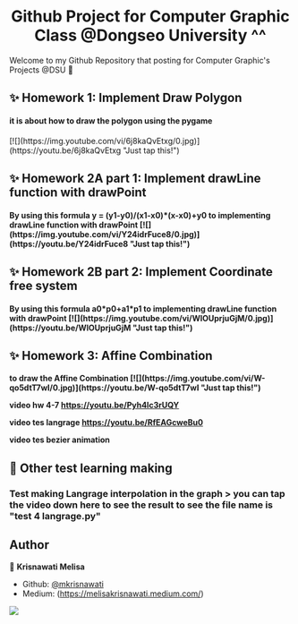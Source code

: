 <h1 align="center">Github Project for Computer Graphic Class @Dongseo University ^^</h1>

Welcome to my Github Repository that posting for Computer Graphic's Projects @DSU 👋

## ✨ Homework 1: Implement Draw Polygon
<h4 align="left"> it is about how to draw the polygon using the pygame </h4>
[![](https://img.youtube.com/vi/6j8kaQvEtxg/0.jpg)](https://youtu.be/6j8kaQvEtxg "Just tap this!")

## ✨ Homework 2A part 1: Implement drawLine function with drawPoint 
<h4 align="left">By using this formula y = (y1-y0)/(x1-x0)*(x-x0)+y0
to implementing drawLine function with drawPoint
[![](https://img.youtube.com/vi/Y24idrFuce8/0.jpg)](https://youtu.be/Y24idrFuce8 "Just tap this!")

## ✨ Homework 2B part 2: Implement Coordinate free system 
<h4 align="left">By using this formula a0*p0+a1*p1
to implementing drawLine function with drawPoint
[![](https://img.youtube.com/vi/WlOUprjuGjM/0.jpg)](https://youtu.be/WlOUprjuGjM "Just tap this!")

## ✨ Homework 3: Affine Combination
<h4 align="left">to draw the Affine Combination
[![](https://img.youtube.com/vi/W-qo5dtT7wI/0.jpg)](https://youtu.be/W-qo5dtT7wI "Just tap this!")

video hw 4-7
https://youtu.be/Pyh4Ic3rUQY

video tes langrage
https://youtu.be/RfEAGcweBu0

video tes bezier animation

## 📝 Other test learning making
<h3 align="left"> Test making Langrage interpolation in the graph
> you can tap the video down here to see the result 
  to see the file name is "test 4 langrage.py"

## Author
👤 **Krisnawati Melisa**
- Github: [@mkrisnawati](https://github.com/mkrisnawati)
- Medium: (https://melisakrisnawati.medium.com/)



[![](https://img.youtube.com/vi/6j8kaQvEtxg/0.jpg)](https://youtu.be/6j8kaQvEtxg "Just tap this!")


